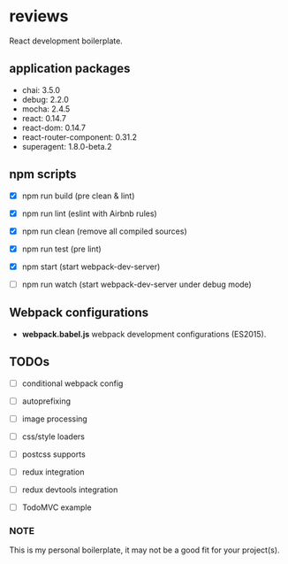 # reviews

React development boilerplate.


## application packages

- chai: 3.5.0
- debug: 2.2.0
- mocha: 2.4.5
- react: 0.14.7
- react-dom: 0.14.7
- react-router-component: 0.31.2
- superagent: 1.8.0-beta.2


## npm scripts

- [X] npm run build (pre clean & lint)
- [X] npm run lint (eslint with Airbnb rules)
- [X] npm run clean (remove all compiled sources)
- [X] npm run test (pre lint)
- [X] npm start (start webpack-dev-server)
- [ ] npm run watch (start webpack-dev-server under debug mode)


## Webpack configurations

- **webpack.babel.js** webpack development configurations (ES2015).


## TODOs

- [ ] conditional webpack config
- [ ] autoprefixing
- [ ] image processing
- [ ] css/style loaders
- [ ] postcss supports
- [ ] redux integration
- [ ] redux devtools integration
- [ ] TodoMVC example


### NOTE

This is my personal boilerplate, it may not be a good fit for your project(s).
